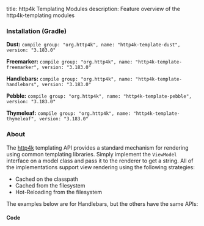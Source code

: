 title: http4k Templating Modules
description: Feature overview of the http4k-templating modules

### Installation (Gradle)
**Dust:** ```compile group: "org.http4k", name: "http4k-template-dust", version: "3.183.0"```

**Freemarker:** ```compile group: "org.http4k", name: "http4k-template-freemarker", version: "3.183.0"```

**Handlebars:** ```compile group: "org.http4k", name: "http4k-template-handlebars", version: "3.183.0"```

**Pebble:** ```compile group: "org.http4k", name: "http4k-template-pebble", version: "3.183.0"```

**Thymeleaf:** ```compile group: "org.http4k", name: "http4k-template-thymeleaf", version: "3.183.0"```

### About
The [http4k] templating API provides a standard mechanism for rendering using common templating libraries. Simply implement the `ViewModel` interface on a model class and pass it to the renderer to get a string. All of the implementations support view rendering using the following strategies:

* Cached on the classpath
* Cached from the filesystem
* Hot-Reloading from the filesystem

The examples below are for Handlebars, but the others have the same APIs:

#### Code  [<img class="octocat"/>](https://github.com/http4k/http4k/blob/master/src/docs/guide/modules/templating/example.kt)

 <script src="https://gist-it.appspot.com/https://github.com/http4k/http4k/blob/master/src/docs/guide/modules/templating/example.kt"></script>

[http4k]: https://http4k.org
